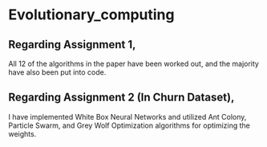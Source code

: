 # Evolutionary_computing
## Regarding Assignment 1,
All 12 of the algorithms in the paper have been worked out, and the majority have also been put into code.

## Regarding Assignment 2 (In Churn Dataset),
I have implemented White Box Neural Networks and utilized Ant Colony, Particle Swarm, and Grey Wolf Optimization algorithms for optimizing the weights.
